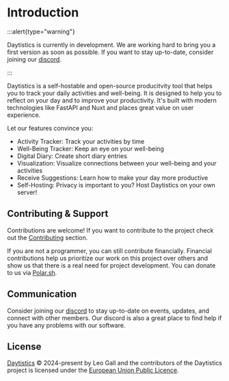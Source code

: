 # Introduction

:::alert{type="warning"}

Daytistics is currently in development. We are working hard to bring you a first version as soon as possible. If you want to stay up-to-date, consider joining our [discord](https://discord.gg/ccud6VkTv8). 

:::

Daytistics is a self-hostable and open-source producitvity tool that helps you to track your daily activities and well-being. It is designed to help you to reflect on your day and to improve your productivity. It's built with modern technologies like FastAPI and Nuxt and places great value on user experience.

Let our features convince you:
- Activity Tracker: Track your activities by time
- Well-Being Tracker: Keep an eye on your well-being
- Digital Diary: Create short diary entries
- Visualization: Visualize connections between your well-being and your activities
- Receive Suggestions: Learn how to make your day more productive
- Self-Hosting: Privacy is important to you? Host Daytistics on your own server!

## Contributing & Support

Contributions are welcome! If you want to contribute to the project check out the [Contributing](https://docs.daytistics.com/developers/contribute-now) section.

If you are not a programmer, you can still contribute financially. Financial contributions help us prioritize our work on this project over others and show us that there is a real need for project development. You can donate to us via [Polar.sh](https://polar.sh/daytistics/).

## Communication

Consider joining our [discord](https://discord.gg/ccud6VkTv8) to stay up-to-date on events, updates, and connect with other members. Our discord is also a great place to find help if you have any problems with our software.

## License

[Daytistics](https://daytistics.com/) &copy; 2024-present by Leo Gall and the contributors of the Daytistics project is licensed under the [European Union Public Licence](https://joinup.ec.europa.eu/collection/eupl).
